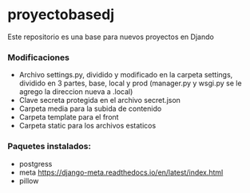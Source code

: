 # proyectobasedj

Este repositorio es una base para nuevos proyectos en Djando

### Modificaciones
- Archivo settings.py, dividido y modificado en la carpeta settings, dividido en 3 partes, base, local y prod (manager.py y wsgi.py se le agrego la direccion nueva a .local)
- Clave secreta protegida en el archivo secret.json
- Carpeta media para la subida de contenido
- Carpeta template para el front
- Carpeta static para los archivos estaticos 

### Paquetes instalados:
- postgress
- meta https://django-meta.readthedocs.io/en/latest/index.html
- pillow